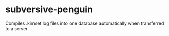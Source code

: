 # subversive-penguin
Compiles .kimset log files into one database automatically when transferred to a server.
